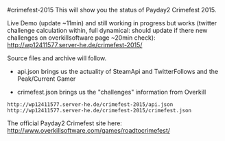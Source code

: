 #crimefest-2015
This will show you the status of Payday2 Crimefest 2015.

Live Demo (update ~11min) and still working in progress but works (twitter challenge calculation within, full dynamical: should update if there new challenges on overkillsoftware page ~20min check): 
http://wp12411577.server-he.de/crimefest-2015/
 

Source files and archive will follow.

- api.json 
brings us the actuality of SteamApi and TwitterFollows and the Peak/Current Gamer 

- crimefest.json
brings us the "challenges" information from Overkill

```
http://wp12411577.server-he.de/crimefest-2015/api.json 
http://wp12411577.server-he.de/crimefest-2015/crimefest.json
```



The official Payday2 Crimefest site here: http://www.overkillsoftware.com/games/roadtocrimefest/
